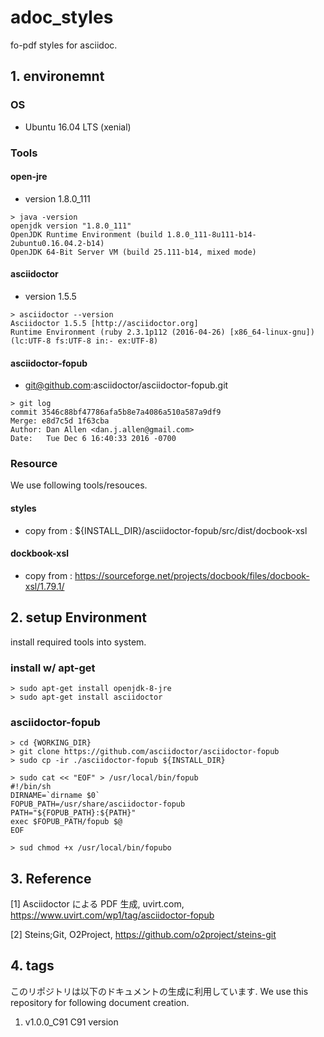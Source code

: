 # adoc_styles

fo-pdf styles for asciidoc.

## 1. environemnt

### OS

- Ubuntu 16.04 LTS (xenial)

### Tools

#### open-jre

- version 1.8.0_111

```
> java -version
openjdk version "1.8.0_111"
OpenJDK Runtime Environment (build 1.8.0_111-8u111-b14-2ubuntu0.16.04.2-b14)
OpenJDK 64-Bit Server VM (build 25.111-b14, mixed mode)
```

#### asciidoctor

- version 1.5.5

```
> asciidoctor --version
Asciidoctor 1.5.5 [http://asciidoctor.org]
Runtime Environment (ruby 2.3.1p112 (2016-04-26) [x86_64-linux-gnu]) (lc:UTF-8 fs:UTF-8 in:- ex:UTF-8)
```

#### asciidoctor-fopub

- git@github.com:asciidoctor/asciidoctor-fopub.git

```
> git log
commit 3546c88bf47786afa5b8e7a4086a510a587a9df9
Merge: e8d7c5d 1f63cba
Author: Dan Allen <dan.j.allen@gmail.com>
Date:   Tue Dec 6 16:40:33 2016 -0700
```

### Resource

We use following tools/resouces.

#### styles

- copy from : ${INSTALL_DIR}/asciidoctor-fopub/src/dist/docbook-xsl

#### dockbook-xsl

- copy from : https://sourceforge.net/projects/docbook/files/docbook-xsl/1.79.1/

## 2. setup Environment

install required tools into system.

### install w/ apt-get

```
> sudo apt-get install openjdk-8-jre
> sudo apt-get install asciidoctor
```

### asciidoctor-fopub

```
> cd {WORKING_DIR}
> git clone https://github.com/asciidoctor/asciidoctor-fopub
> sudo cp -ir ./asciidoctor-fopub ${INSTALL_DIR}
```

```
> sudo cat << "EOF" > /usr/local/bin/fopub
#!/bin/sh
DIRNAME=`dirname $0`
FOPUB_PATH=/usr/share/asciidoctor-fopub
PATH="${FOPUB_PATH}:${PATH}"
exec $FOPUB_PATH/fopub $@
EOF

> sud chmod +x /usr/local/bin/fopubo
```

## 3. Reference

[1] Asciidoctor による PDF 生成, uvirt.com, https://www.uvirt.com/wp1/tag/asciidoctor-fopub

[2] Steins;Git, O2Project, https://github.com/o2project/steins-git

## 4. tags

このリポジトリは以下のドキュメントの生成に利用しています.
We use this repository for following document creation.
1. v1.0.0_C91      C91 version
